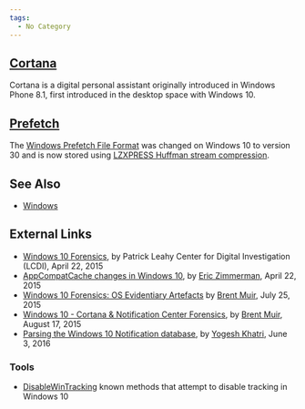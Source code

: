 ```yaml
---
tags:
  - No Category
---
```

## [Cortana](cortana.md)

Cortana is a digital personal assistant originally introduced in Windows
Phone 8.1, first introduced in the desktop space with Windows 10.

## [Prefetch](prefetch.md)

The [Windows Prefetch File
Format](windows_prefetch_file_format.md) was changed on Windows
10 to version 30 and is now stored using [LZXPRESS Huffman stream
compression](compression.md).

## See Also

- [Windows](windows.md)

## External Links

- [Windows 10
  Forensics](http://www.champlain.edu/Documents/LCDI/Windows%2010%20Forensics.pdf),
  by Patrick Leahy Center for Digital Investigation (LCDI), April 22,
  2015
- [AppCompatCache changes in Windows
  10](http://binaryforay.blogspot.ch/2015/04/appcompatcache-changes-in-windows-10.html),
  by [Eric Zimmerman](eric_zimmerman.md), April 22, 2015
- [Windows 10 Forensics: OS Evidentiary
  Artefacts](http://www.slideshare.net/bsmuir/windows-10-forensics-os-evidentiary-artefacts)
  by [Brent Muir](brent_muir.md), July 25, 2015
- [Windows 10 - Cortana & Notification Center
  Forensics](http://bsmuir.kinja.com/windows-10-cortana-notification-center-forenics-1724511442),
  by [Brent Muir](brent_muir.md), August 17, 2015
- [Parsing the Windows 10 Notification
  database](http://www.swiftforensics.com/2016/06/prasing-windows-10-notification-database.html),
  by [Yogesh Khatri](yogesh_khatri.md), June 3, 2016

### Tools

- [DisableWinTracking](https://github.com/10se1ucgo/DisableWinTracking)
  known methods that attempt to disable tracking in Windows 10